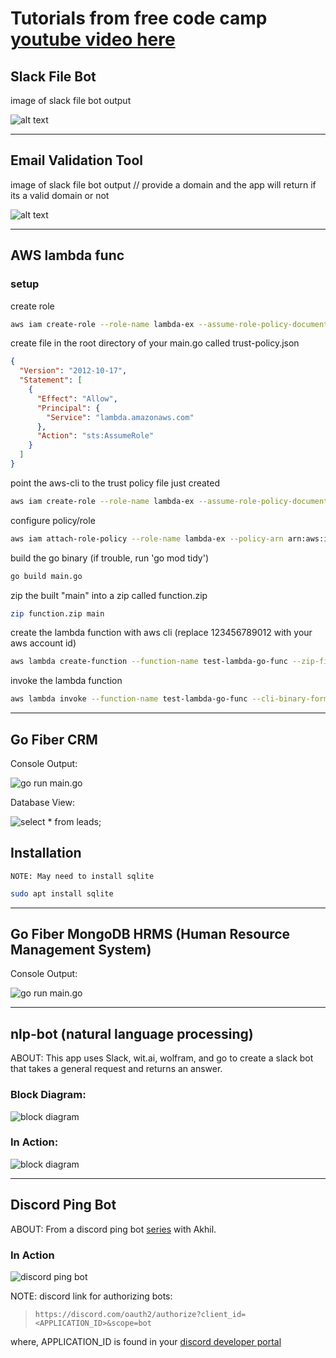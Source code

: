 # Tutorials from free code camp [youtube video here](https://www.youtube.com/watch?v=jFfo23yIWac&t=22s)

## Slack File Bot

image of slack file bot output

![alt text](./img/slack-file-bot.png "Slack File Bot")  

---

## Email Validation Tool

image of slack file bot output // provide a domain and the app will return if its a valid domain or not

![alt text](./img/email-validator.png "Email Validation Tool")  

---

## AWS lambda func

### setup

create role
```bash
aws iam create-role --role-name lambda-ex --assume-role-policy-document '{"Version": "2012-10-17","Statement": [{ "Effect": "Allow", "Principal": {"Service": "lambda.amazonaws.com"}, "Action": "sts:AssumeRole"}]}'
```

create file in the root directory of your main.go called trust-policy.json
```json
{
  "Version": "2012-10-17",
  "Statement": [
    {
      "Effect": "Allow",
      "Principal": {
        "Service": "lambda.amazonaws.com"
      },
      "Action": "sts:AssumeRole"
    }
  ]
}
```

point the aws-cli to the trust policy file just created
```bash
aws iam create-role --role-name lambda-ex --assume-role-policy-document file://trust-policy.json
```

configure policy/role
```bash
aws iam attach-role-policy --role-name lambda-ex --policy-arn arn:aws:iam::aws:policy/service-role/AWSLambdaBasicExecutionRole
```

build the go binary (if trouble, run 'go mod tidy')
```bash
go build main.go
```

zip the built "main" into a zip called function.zip
```bash
zip function.zip main
```

create the lambda function with aws cli (replace 123456789012 with your aws account id)
```bash
aws lambda create-function --function-name test-lambda-go-func --zip-file fileb://function.zip --handler main --runtime go1.x --role arn:aws:iam::123456789012:role/lambda-ex
```

invoke the lambda function
```bash
aws lambda invoke --function-name test-lambda-go-func --cli-binary-format raw-in-base64-out --payload '{"What is your name?": "Jim", "How old are you?": 33}' output.txt
```

---

## Go Fiber CRM

Console Output:

![go run main.go](./img/go-fiber-crm_run.png "Go Fiber CRM - Run")

Database View:

![select * from leads;](./img/go-fiber-crm_db.png "Go Fiber CRM - db")

## Installation

`NOTE: May need to install sqlite`

```bash
sudo apt install sqlite
```

---

## Go Fiber MongoDB HRMS (Human Resource Management System)

Console Output:

![go run main.go](./img/fiber-mongo-hrms.png)

---

## nlp-bot (natural language processing)

ABOUT: This app uses Slack, wit.ai, wolfram, and go to create a slack bot that takes a general request and returns an answer.

### Block Diagram:

![block diagram](./img/nlp-block-diagram.png)


### In Action:

![block diagram](./img/wolfram-bot.png)

---

## Discord Ping Bot

ABOUT: From a discord ping bot [series](https://www.youtube.com/playlist?list=PL5dTjWUk_cPZwsRo2ZPtgp3KejezGQeae) with Akhil. 

### In Action

![discord ping bot](./img/discord-ping-bot.png)

NOTE:
discord link for authorizing bots: 
> `https://discord.com/oauth2/authorize?client_id=<APPLICATION_ID>&scope=bot`

where, APPLICATION_ID is found in your [discord developer portal](https://discord.com/developers/applications)
